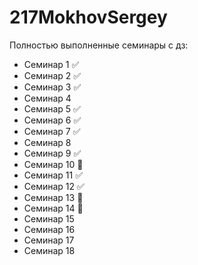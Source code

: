 # 217MokhovSergey

Полностью выполненные семинары с дз:
* Семинар 1 :white_check_mark:
* Семинар 2 :white_check_mark:
* Семинар 3 :white_check_mark:
* Семинар 4
* Семинар 5 :white_check_mark:
* Семинар 6 :white_check_mark:
* Семинар 7 :white_check_mark:
* Семинар 8 
* Семинар 9 :white_check_mark:
* Семинар 10 :large_orange_diamond:
* Семинар 11 :white_check_mark:
* Семинар 12 :white_check_mark:
* Семинар 13 :large_orange_diamond:
* Семинар 14 :large_orange_diamond:
* Семинар 15
* Семинар 16
* Семинар 17
* Семинар 18
